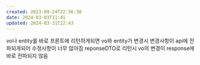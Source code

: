 ```yaml
---
created: 2023-09-24T22:56:38
date: 2024-03-03T11:41
updated: 2024-03-31T22:43
---
```

vo나 entity를 바로 프론트에 리턴하게되면 vo와 entity가 변경시 변경사항이 api에 전파되게되어 수정사항이 너무 많아짐
reponseDTO로 리턴시 vo의 변경이 response에 바로 전파되지 않음